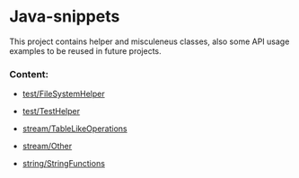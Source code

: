 # Java-snippets

This project contains helper and misculeneus classes, also some API usage examples to be reused in future projects.

### Content:

* [test/FileSystemHelper]

* [test/TestHelper]

* [stream/TableLikeOperations]

* [stream/Other]

* [string/StringFunctions]




   [test/FileSystemHelper]: <https://github.com/MaxNevermind/Java-snippets/blob/master/src/main/java/org/maxkons/java_snippets/test/FileSystemHelper.java>
   [test/TestHelper]: <https://github.com/MaxNevermind/Java-snippets/blob/master/src/main/java/org/maxkons/java_snippets/test/TestHelper.java>
   [stream/TableLikeOperations]: <https://github.com/MaxNevermind/Java-snippets/blob/master/src/main/java/org/maxkons/java_snippets/stream/TableLikeOperations.java>
   [stream/Other]: <https://github.com/MaxNevermind/Java-snippets/blob/master/src/main/java/org/maxkons/java_snippets/stream/Other.java>
   [string/StringFunctions]: <https://github.com/MaxNevermind/Java-snippets/blob/master/src/main/java/org/maxkons/java_snippets/string/StringFunctions.java>
